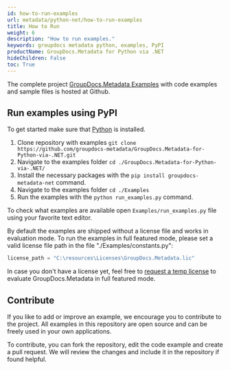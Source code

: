 ```yaml
---
id: how-to-run-examples
url: metadata/python-net/how-to-run-examples
title: How to Run
weight: 6
description: "How to run examples."
keywords: groupdocs metadata python, examples, PyPI
productName: GroupDocs.Metadata for Python via .NET
hideChildren: False
toc: True
---
```


The complete project [GroupDocs.Metadata Examples](https://github.com/groupdocs-metadata/GroupDocs.Metadata-for-Python-via-.NET) with code examples and sample files is hosted at Github.

## Run examples using PyPI

To get started make sure that [Python](https://www.python.org/) is installed.

1. Clone repository with examples `git clone https://github.com/groupdocs-metadata/GroupDocs.Metadata-for-Python-via-.NET.git`
2. Navigate to the examples folder `cd ./GroupDocs.Metadata-for-Python-via-.NET/`
3. Install the necessary packages with the `pip install groupdocs-metadata-net` command.
4. Navigate to the examples folder `cd ./Examples`
5. Run the examples with the `python run_examples.py` command.

To check what examples are available open `Examples/run_examples.py` file using your favorite text editor.

By default the examples are shipped without a license file and works in evaluation mode.
To run the examples in full featured mode, please set a valid license file path in the file "./Examples/constants.py":
```python
license_path = "С:\resources\Licenses\GroupDocs.Metadata.lic"
```
In case you don't have a license yet, feel free to [request a temp license](https://purchase.groupdocs.com/temporary-license) to evaluate GroupDocs.Metadata in full featured mode.


## Contribute

If you like to add or improve an example, we encourage you to contribute to the project. All examples in this repository are open source and can be freely used in your own applications.

To contribute, you can fork the repository, edit the code example and create a pull request. We will review the changes and include it in the repository if found helpful.

